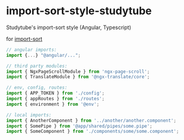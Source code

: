 # import-sort-style-studytube
Studytube's import-sort style (Angular, Typescript)

for [import-sort](https://github.com/renke/import-sort)

```javascript
// angular imports:
import {...} "@angular/...";

// third party modules:
import { NgxPageScrollModule } from 'ngx-page-scroll';
import { TranslateModule } from '@ngx-translate/core';

// env, config, routes:
import { APP_TOKEN } from './config';
import { appRoutes } from './routes';
import { environment } from '@env';

// local imports:
import { AnotherComponent } from '../another/another.component';
import { SomePipe } from '@app/shared/pipes/some.pipe';
import { SomeComponent } from './components/some/some.component';
```
